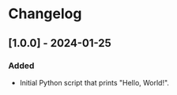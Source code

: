 # Changelog

## [1.0.0] - 2024-01-25

### Added
- Initial Python script that prints "Hello, World!".
